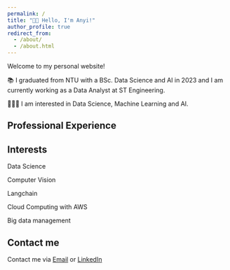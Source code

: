 ```yaml
---
permalink: /
title: "👋🏼 Hello, I'm Anyi!"
author_profile: true
redirect_from:
  - /about/
  - /about.html
---
```


Welcome to my personal website!

📚 I graduated from NTU with a BSc. Data Science and AI in 2023 and I am currently working as a Data Analyst at ST Engineering.

👨🏻‍💻 I am interested in Data Science, Machine Learning and AI.

## Professional Experience

## Interests

Data Science

Computer Vision

Langchain

Cloud Computing with AWS

Big data management

## Contact me

Contact me via [Email](1102way@gmail.com) or [LinkedIn](https://www.linkedin.com/in/wang-anyi-578488203/)
